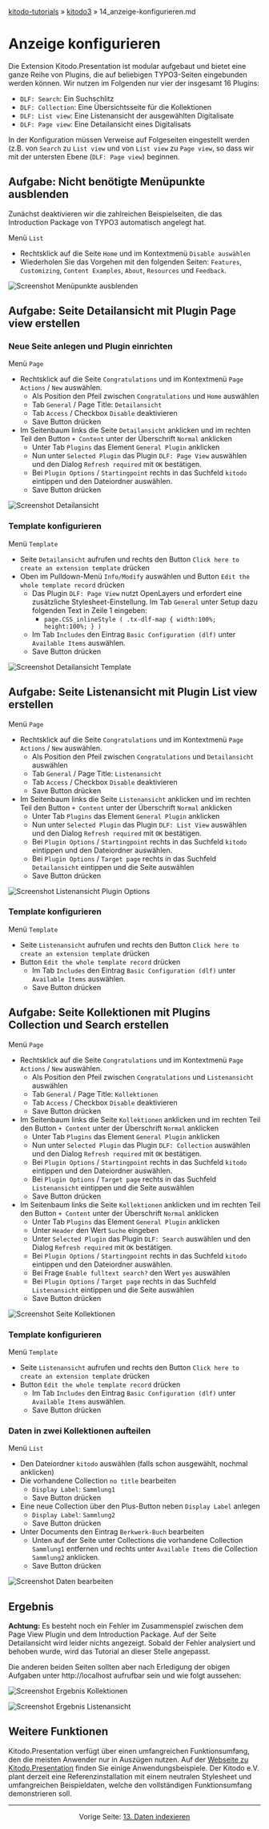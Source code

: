 [kitodo-tutorials](../README.md) » [kitodo3](README.md) » 14_anzeige-konfigurieren.md

# Anzeige konfigurieren

Die Extension Kitodo.Presentation ist modular aufgebaut und bietet eine ganze Reihe von Plugins, die auf beliebigen TYPO3-Seiten eingebunden werden können. Wir nutzen im Folgenden nur vier der insgesamt 16 Plugins:

* `DLF: Search`: Ein Suchschlitz
* `DLF: Collection`: Eine Übersichtsseite für die Kollektionen
* `DLF: List view`: Eine Listenansicht der ausgewählten Digitalisate
* `DLF: Page view`: Eine Detailansicht eines Digitalisats

In der Konfiguration müssen Verweise auf Folgeseiten eingestellt werden (z.B. von `Search` zu `List view` und von `List view` zu `Page view`, so dass wir mit der untersten Ebene (`DLF: Page view`) beginnen.

## Aufgabe: Nicht benötigte Menüpunkte ausblenden

Zunächst deaktivieren wir die zahlreichen Beispielseiten, die das Introduction Package von TYPO3 automatisch angelegt hat. 

Menü `List`

* Rechtsklick auf die Seite `Home` und im Kontextmenü `Disable auswählen`
* Wiederholen Sie das Vorgehen mit den folgenden Seiten: `Features`, `Customizing`, `Content Examples`, `About`, `Resources` und `Feedback`.

![Screenshot Menüpunkte ausblenden](screenshots/14_anzeige-konfigurieren_ausblenden.png)

## Aufgabe: Seite Detailansicht mit Plugin Page view erstellen

### Neue Seite anlegen und Plugin einrichten

Menü `Page`

* Rechtsklick auf die Seite `Congratulations` und im Kontextmenü `Page Actions` / `New` auswählen.
  * Als Position den Pfeil zwischen `Congratulations` und `Home` auswählen
  * Tab `General` / Page Title: `Detailansicht`
  * Tab `Access` / Checkbox `Disable` deaktivieren
  * Save Button drücken
* Im Seitenbaum links die Seite `Detailansicht` anklicken und im rechten Teil den Button `+ Content` unter der Überschrift `Normal` anklicken
  * Unter Tab `Plugins` das Element `General Plugin` anklicken
  * Nun unter `Selected Plugin` das Plugin `DLF: Page View` auswählen und den Dialog `Refresh required` mit `OK` bestätigen.
  * Bei `Plugin Options` / `Startingpoint` rechts in das Suchfeld `kitodo` eintippen und den Dateiordner auswählen.
  * Save Button drücken

![Screenshot Detailansicht](screenshots/14_anzeige-konfigurieren_page-view.png)

### Template konfigurieren

Menü `Template`

* Seite `Detailansicht` aufrufen und rechts den Button `Click here to create an extension template` drücken
* Oben im Pulldown-Menü `Info/Modify` auswählen und Button `Edit the whole template record` drücken
  * Das Plugin `DLF: Page View` nutzt OpenLayers und erfordert eine zusätzliche Stylesheet-Einstellung. Im Tab `General` unter Setup dazu folgenden Text in Zeile 1 eingeben:
    * `page.CSS_inlineStyle ( .tx-dlf-map { width:100%; height:100%; } )` 
  * Im Tab `Includes` den Eintrag `Basic Configuration (dlf)` unter `Available Items` auswählen.
  * Save Button drücken

![Screenshot Detailansicht Template](screenshots/14_anzeige-konfigurieren_page-view-template.png)

## Aufgabe: Seite Listenansicht mit Plugin List view erstellen

Menü `Page`

- Rechtsklick auf die Seite `Congratulations` und im Kontextmenü `Page Actions` / `New` auswählen.
  - Als Position den Pfeil zwischen `Congratulations` und `Detailansicht` auswählen
  - Tab `General` / Page Title: `Listenansicht`
  - Tab `Access` / Checkbox `Disable` deaktivieren
  - Save Button drücken
- Im Seitenbaum links die Seite `Listenansicht` anklicken und im rechten Teil den Button `+ Content` unter der Überschrift `Normal` anklicken
  - Unter Tab `Plugins` das Element `General Plugin` anklicken
  - Nun unter `Selected Plugin` das Plugin `DLF: List View` auswählen und den Dialog `Refresh required` mit `OK` bestätigen.
  - Bei `Plugin Options` / `Startingpoint` rechts in das Suchfeld `kitodo` eintippen und den Dateiordner auswählen.
  - Bei `Plugin Options` / `Target page` rechts in das Suchfeld `Detailansicht` eintippen und die Seite auswählen
  - Save Button drücken

![Screenshot Listenansicht Plugin Options](screenshots/14_anzeige-konfigurieren_list-view.png)

### Template konfigurieren

Menü `Template`

- Seite `Listenansicht` aufrufen und rechts den Button `Click here to create an extension template` drücken
- Button `Edit the whole template record` drücken
  - Im Tab `Includes` den Eintrag `Basic Configuration (dlf)` unter `Available Items` auswählen.
  - Save Button drücken

## Aufgabe: Seite Kollektionen mit Plugins Collection und Search erstellen

Menü `Page`

- Rechtsklick auf die Seite `Congratulations` und im Kontextmenü `Page Actions` / `New` auswählen.
  - Als Position den Pfeil zwischen `Congratulations` und `Listenansicht` auswählen
  - Tab `General` / Page Title: `Kollektionen`
  - Tab `Access` / Checkbox `Disable` deaktivieren
  - Save Button drücken
- Im Seitenbaum links die Seite `Kollektionen` anklicken und im rechten Teil den Button `+ Content` unter der Überschrift `Normal` anklicken
  - Unter Tab `Plugins` das Element `General Plugin` anklicken
  - Nun unter `Selected Plugin` das Plugin `DLF: Collection` auswählen und den Dialog `Refresh required` mit `OK` bestätigen.
  - Bei `Plugin Options` / `Startingpoint` rechts in das Suchfeld `kitodo` eintippen und den Dateiordner auswählen.
  - Bei `Plugin Options` / `Target page` rechts in das Suchfeld `Listenansicht` eintippen und die Seite auswählen
  - Save Button drücken
- Im Seitenbaum links die Seite `Kollektionen` anklicken und im rechten Teil den Button `+ Content` unter der Überschrift `Normal` anklicken
  - Unter Tab `Plugins` das Element `General Plugin` anklicken
  - Unter `Header` den Wert `Suche` eingeben
  - Unter `Selected Plugin` das Plugin `DLF: Search` auswählen und den Dialog `Refresh required` mit `OK` bestätigen.
  - Bei `Plugin Options` / `Startingpoint` rechts in das Suchfeld `kitodo` eintippen und den Dateiordner auswählen.
  - Bei Frage `Enable fulltext search?` den Wert `yes` auswählen
  - Bei `Plugin Options` / `Target page` rechts in das Suchfeld `Listenansicht` eintippen und die Seite auswählen
  - Save Button drücken

![Screenshot Seite Kollektionen](screenshots/14_anzeige-konfigurieren_kollektionen.png)

### Template konfigurieren

Menü `Template`

- Seite `Listenansicht` aufrufen und rechts den Button `Click here to create an extension template` drücken
- Button `Edit the whole template record` drücken
  - Im Tab `Includes` den Eintrag `Basic Configuration (dlf)` unter `Available Items` auswählen.
  - Save Button drücken

### Daten in zwei Kollektionen aufteilen

Menü `List`

* Den Dateiordner `kitodo` auswählen (falls schon ausgewählt, nochmal anklicken)
* Die vorhandene Collection `no title` bearbeiten
  * `Display Label`: `Sammlung1`
  * Save Button drücken
* Eine neue Collection über den Plus-Button neben `Display Label` anlegen
  * `Display Label`: `Sammlung2`
  * Save Button drücken
* Unter Documents den Eintrag `Berkwerk-Buch` bearbeiten
  * Unten auf der Seite unter Collections die vorhandene Collection `Sammlung1` entfernen und rechts unter `Available Items` die Collection `Sammlung2` anklicken.
  * Save Button drücken

![Screenshot Daten bearbeiten](screenshots/14_anzeige-konfigurieren_daten.png)

## Ergebnis

**Achtung:** Es besteht noch ein Fehler im Zusammenspiel zwischen dem Page View Plugin und dem Introduction Package. Auf der Seite Detailansicht wird leider nichts angezeigt. Sobald der Fehler analysiert und behoben wurde, wird das Tutorial an dieser Stelle angepasst.

Die anderen beiden Seiten sollten aber nach Erledigung der obigen Aufgaben unter http://localhost aufrufbar sein und wie folgt aussehen:

![Screenshot Ergebnis Kollektionen](screenshots/14_anzeige-konfigurieren_ergebnis1.png)

![Screenshot Ergebnis Listenansicht](screenshots/14_anzeige-konfigurieren_ergebnis2.png)

## Weitere Funktionen

Kitodo.Presentation verfügt über einen umfangreichen Funktionsumfang, den die meisten Anwender nur in Auszügen nutzen. Auf der [Webseite zu Kitodo.Presentation](https://www.kitodo.org/software/kitodopresentation/) finden Sie einige Anwendungsbeispiele. Der Kitodo e.V. plant derzeit eine Referenzinstallation mit einem neutralen Stylesheet und umfangreichen Beispieldaten, welche den vollständigen Funktionsumfang demonstrieren soll.



------

<p align="center">Vorige Seite: <a href="13_daten-indexieren.md">13. Daten indexieren</a></p>